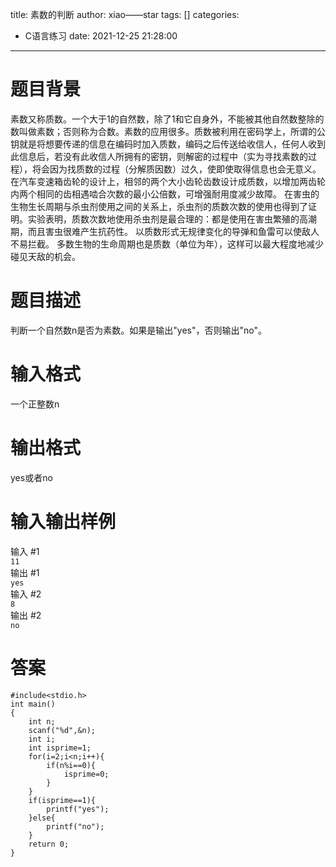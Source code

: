 title: 素数的判断
author: xiao——star
tags: []
categories:
  - C语言练习
date: 2021-12-25 21:28:00
---
# 题目背景
素数又称质数。一个大于1的自然数，除了1和它自身外，不能被其他自然数整除的数叫做素数；否则称为合数。素数的应用很多。质数被利用在密码学上，所谓的公钥就是将想要传递的信息在编码时加入质数，编码之后传送给收信人，任何人收到此信息后，若没有此收信人所拥有的密钥，则解密的过程中（实为寻找素数的过程），将会因为找质数的过程（分解质因数）过久，使即使取得信息也会无意义。 在汽车变速箱齿轮的设计上，相邻的两个大小齿轮齿数设计成质数，以增加两齿轮内两个相同的齿相遇啮合次数的最小公倍数，可增强耐用度减少故障。 在害虫的生物生长周期与杀虫剂使用之间的关系上，杀虫剂的质数次数的使用也得到了证明。实验表明，质数次数地使用杀虫剂是最合理的：都是使用在害虫繁殖的高潮期，而且害虫很难产生抗药性。 以质数形式无规律变化的导弹和鱼雷可以使敌人不易拦截。 多数生物的生命周期也是质数（单位为年），这样可以最大程度地减少碰见天敌的机会。

# 题目描述
判断一个自然数n是否为素数。如果是输出"yes"，否则输出"no"。

# 输入格式
一个正整数n

# 输出格式
yes或者no

# 输入输出样例
输入 #1  
`11`  
输出 #1  
`yes`  
输入 #2  
`8`  
输出 #2  
`no`  
# 答案
    #include<stdio.h>
    int main()
    {
        int n;
        scanf("%d",&n);
        int i;
        int isprime=1;
        for(i=2;i<n;i++){
            if(n%i==0){
                isprime=0;
            }
        }
        if(isprime==1){
            printf("yes");
        }else{
            printf("no");
        }
        return 0;
    }